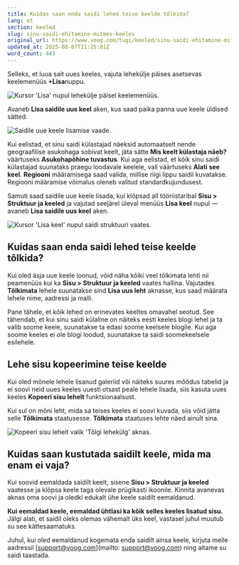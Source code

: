 ```yaml
---
title: Kuidas saan enda saidi lehed teise keelde tõlkida?
lang: et
section: keeled
slug: sinu-saidi-ehitamine-mitmes-keeles
original_url: https://www.voog.com/tugi/keeled/sinu-saidi-ehitamine-mitmes-keeles
updated_at: 2025-08-07T21:25:01Z
word_count: 443
---
```

Selleks, et luua sait uues keeles, vajuta lehekülje päises asetsevas keelemenüüs **+Lisa**nuppu.

![Kursor 'Lisa' nupul lehekülje päisel keelemenüüs.](https://media.voog.com/0000/0036/2183/photos/lisa_uus_keel-1_block.webp "Kursor 'Lisa' nupul lehekülje päisel keelemenüüs.")

Avaneb **Lisa saidile uus keel** aken, kus saad paika panna uue keele üldised sätted.   

![Saidile uue keele lisamise vaade.](https://media.voog.com/0000/0036/2183/photos/lisa_uus_keel_block.webp "Saidile uue keele lisamise vaade.")

Kui eelistad, et sinu saidi külastajad näeksid automaatselt nende geograafilise asukohaga sobivat keelt, jäta sätte **Mis keelt külastaja näeb?** väärtuseks **Asukohapõhine tuvastus**. Kui aga eelistad, et kõik sinu saidi külastajad suunataks praegu loodavale keelele, vali väärtuseks **Alati see keel**.  **Regiooni** määramisega saad valida, millise riigi lippu saidil kuvatakse. Regiooni määramise võimalus oleneb valitud standardkujundusest.  
  

Samuti saad saidile uue keele lisada, kui klõpsad all tööriistaribal **Sisu > Struktuur ja keeled** ja vajutad seejärel üleval menüüs **Lisa keel** nupul — avaneb **Lisa saidile uus keel** aken.

![Kursor 'Lisa keel' nupul saidi struktuuri vaates.](https://media.voog.com/0000/0036/2183/photos/lisa_keel_block.webp "Kursor 'Lisa keel' nupul saidi struktuuri vaates.")

## Kuidas saan enda saidi lehed teise keelde tõlkida?

Kui oled äsja uue keele loonud, võid näha kõiki veel tõlkimata lehti nii peamenüüs kui ka **Sisu > Struktuur ja keeled** vaates hallina. Vajutades **Tõlkimata** lehele suunatakse sind **Lisa uus leht** aknasse, kus saad määrata lehele nime, aadressi ja malli.  
  
Pane tähele, et kõik lehed on erinevates keeltes omavahel seotud. See tähendab, et kui sinu saidi külaline on näiteks eesti keeles blogi lehel ja ta valib soome keele, suunatakse ta edasi soome keelsele blogile. Kui aga soome keeles ei ole blogi loodud, suunatakse ta saidi soomekeelsele esilehele.

## Lehe sisu kopeerimine teise keelde

Kui oled mõnele lehele lisanud galeriid või näiteks suures mõõdus tabelid ja ei soovi neid uues keeles uuesti otsast peale lehele lisada, siis kasuta uues keeles **Kopeeri sisu lehelt** funktsionaalsust.

Kui sul on mõni leht, mida sa teises keeles ei soovi kuvada, siis võid jätta selle **Tõlkimata** staatusesse. **Tõlkimata** staatuses lehte näed ainult sina.

![Kopeeri sisu lehelt valik 'Tõlgi lehekülg' aknas.](https://media.voog.com/0000/0036/2183/photos/tolgi_lehekulg_block.webp "Kopeeri sisu lehelt valik 'Tõlgi lehekülg' aknas.")

## Kuidas saan kustutada saidilt keele, mida ma enam ei vaja?

Kui soovid eemaldada saidilt keelt, sisene **Sisu > Struktuur ja keeled** vaatesse ja klõpsa keele taga olevale prügikasti ikoonile. Kinnita avanevas aknas oma soovi ja oledki edukalt ühe keele saidilt eemaldanud.

**Kui eemaldad keele, eemaldad ühtlasi ka kõik selles keeles lisatud sisu.** Jälgi alati, et saidil oleks olemas vähemalt üks keel, vastasel juhul muutub su see kättesaamatuks.

Juhul, kui oled eemaldanud kogemata enda saidilt ainsa keele, kirjuta meile aadressil [support@voog.com](mailto: support@voog.com) ning aitame su saidi taastada.
